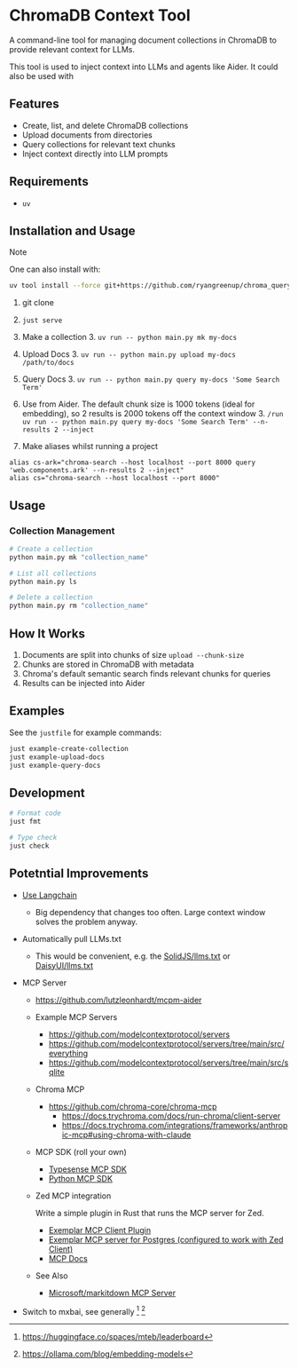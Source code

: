 # ChromaDB Context Tool

A command-line tool for managing document collections in ChromaDB to provide relevant context for LLMs.

This tool is used to inject context into LLMs and agents like Aider. It could also be used with

## Features

- Create, list, and delete ChromaDB collections
- Upload documents from directories
- Query collections for relevant text chunks
- Inject context directly into LLM prompts

## Requirements

- `uv`

## Installation and Usage

> [!NOTE]
> One can also install with:
> ```sh
> uv tool install --force git+https://github.com/ryangreenup/chroma_query
> ```

1. git clone
2. `just serve`
3. Make a collection
    3. `uv run -- python main.py mk my-docs`
4. Upload Docs
    3. `uv run -- python main.py upload my-docs /path/to/docs`
5. Query Docs
    3. `uv run -- python main.py query my-docs 'Some Search Term'`
6. Use from Aider. The default chunk size is 1000 tokens (ideal for embedding), so 2 results is 2000 tokens off the context window
    3. `/run uv run -- python main.py query my-docs 'Some Search Term' --n-results 2 --inject`

7. Make aliases whilst running a project

```
alias cs-ark="chroma-search --host localhost --port 8000 query 'web.components.ark' --n-results 2 --inject"
alias cs="chroma-search --host localhost --port 8000"
```


## Usage

### Collection Management

```bash
# Create a collection
python main.py mk "collection_name"

# List all collections
python main.py ls

# Delete a collection
python main.py rm "collection_name"
```


## How It Works

1. Documents are split into chunks of size `upload --chunk-size`
2. Chunks are stored in ChromaDB with metadata
3. Chroma's default semantic search finds relevant chunks for queries
4. Results can be injected into Aider

## Examples

See the `justfile` for example commands:

```bash
just example-create-collection
just example-upload-docs
just example-query-docs
```

## Development

```bash
# Format code
just fmt

# Type check
just check
```

## Potetntial Improvements

- [Use Langchain](https://python.langchain.com/docs/integrations/document_loaders/unstructured_markdown/)
    - Big dependency that changes too often. Large context window solves the problem anyway.
- Automatically pull LLMs.txt
    - This would be convenient, e.g. the [SolidJS/llms.txt](https://raw.githubusercontent.com/solidjs/solid-docs/cfae29e4b3f1616f65ad78736be58418676406c7/public/llms.txt) or [DaisyUI/llms.txt](https://daisyui.com/docs/editor/)

- MCP Server
    - https://github.com/lutzleonhardt/mcpm-aider
    - Example MCP Servers
        - https://github.com/modelcontextprotocol/servers
        - https://github.com/modelcontextprotocol/servers/tree/main/src/everything
        - https://github.com/modelcontextprotocol/servers/tree/main/src/sqlite
    - Chroma MCP
        - https://github.com/chroma-core/chroma-mcp
            - https://docs.trychroma.com/docs/run-chroma/client-server
            - https://docs.trychroma.com/integrations/frameworks/anthropic-mcp#using-chroma-with-claude
    - MCP SDK (roll your own)
        - [Typesense MCP SDK](https://github.com/typesense/typesense-js)
        - [Python MCP SDK](https://github.com/modelcontextprotocol/python-sdk)
    - Zed MCP integration

        Write a simple plugin in Rust that runs the MCP server for Zed.

        - [Exemplar MCP Client Plugin](https://github.com/zed-extensions/postgres-context-server/blob/main/README.md?plain=1#L15)
        - [Exemplar MCP server for Postgres (configured to work with Zed Client)](https://github.com/zed-industries/postgres-context-server/blob/main/index.mjs)
        - [MCP Docs](https://zed.dev/docs/assistant/context-servers)

    - See Also
        - [Microsoft/markitdown MCP Server](https://github.com/microsoft/markitdown/tree/main/packages/markitdown-mcp)

- Switch to mxbai, see generally [^1743219892] [^1743219905]


[^1743219905]: https://ollama.com/blog/embedding-models

[^1743219892]: https://huggingface.co/spaces/mteb/leaderboard
